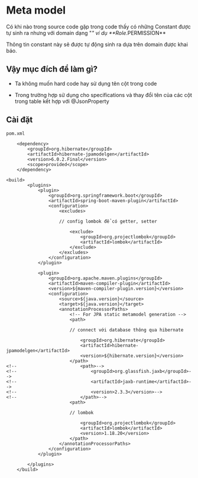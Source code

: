 # Meta model

Có khi nào trong source code gặp trong code thấy có những Constant được tự sinh ra nhưng với domain dạng "_" ví dụ **Role_.PERMISSION**

Thông tin constant này sẽ được tự động sinh ra dựa trên domain được khai báo.

## Vậy mục đích để làm gì?

- Ta không muốn hard code hay sử dụng tên cột trong code

- Trong trường hợp sử dụng cho specifications và thay đổi tên của các cột trong table kết hợp với @JsonProperty


## Cài đặt

```text
pom.xml

    <dependency>
        <groupId>org.hibernate</groupId>
        <artifactId>hibernate-jpamodelgen</artifactId>
        <version>6.0.2.Final</version>
        <scope>provided</scope>
    </dependency>

<build>
        <plugins>
            <plugin>
                <groupId>org.springframework.boot</groupId>
                <artifactId>spring-boot-maven-plugin</artifactId>
                <configuration>
                    <excludes>

                    // config lombok để có getter, setter

                        <exclude>
                            <groupId>org.projectlombok</groupId>
                            <artifactId>lombok</artifactId>
                        </exclude>
                    </excludes>
                </configuration>
            </plugin>

            <plugin>
                <groupId>org.apache.maven.plugins</groupId>
                <artifactId>maven-compiler-plugin</artifactId>
                <version>${maven-compiler-plugin.version}</version>
                <configuration>
                    <source>${java.version}</source>
                    <target>${java.version}</target>
                    <annotationProcessorPaths>
                        <!-- For JPA static metamodel generation -->
                        <path>

                        // connect với database thông qua hibernate

                            <groupId>org.hibernate</groupId>
                            <artifactId>hibernate-jpamodelgen</artifactId>
                            <version>${hibernate.version}</version>
                        </path>
<!--                        <path>-->
<!--                            <groupId>org.glassfish.jaxb</groupId>-->
<!--                            <artifactId>jaxb-runtime</artifactId>-->
<!--                            <version>2.3.3</version>-->
<!--                        </path>-->
                        <path>
                        
                        // lombok

                            <groupId>org.projectlombok</groupId>
                            <artifactId>lombok</artifactId>
                            <version>1.18.20</version>
                        </path>
                    </annotationProcessorPaths>
                </configuration>
            </plugin>

        </plugins>
    </build>

```

